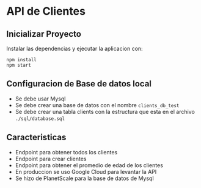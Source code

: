# API de Clientes

## Inicializar Proyecto

Instalar las dependencias y ejecutar la aplicacion con:

```
npm install
npm start
```

## Configuracion de Base de datos local
* Se debe usar Mysql
* Se debe crear una base de datos con el nombre `clients_db_test` 
* Se debe crear una tabla clients con la estructura que esta en el archivo `./sql/database.sql`

## Caracteristicas

* Endpoint para obtener todos los clientes
* Endpoint para crear clientes
* Endpoint para obtener el promedio de edad de los clientes
* En produccion se uso Google Cloud para levantar la API
* Se hizo de PlanetScale para la base de datos de Mysql